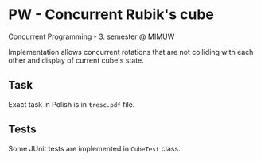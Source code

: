 # PW - Concurrent Rubik's cube

Concurrent Programming - 3. semester @ MIMUW

Implementation allows concurrent rotations that are not colliding with each other and display of current cube's state.

## Task

Exact task in Polish is in `tresc.pdf` file.

## Tests

Some JUnit tests are implemented in `CubeTest` class.
